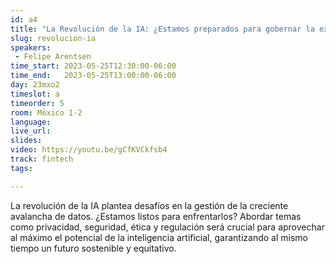 ```yaml
---
id: a4
title: "La Revolución de la IA: ¿Estamos preparados para gobernar la explosión de datos?"
slug: revolucion-ia
speakers:
 - Felipe Arentsen
time_start: 2023-05-25T12:30:00-06:00
time_end:   2023-05-25T13:00:00-06:00
day: 23mxo2
timeslot: a
timeorder: 5
room: México 1-2
language: 
live_url: 
slides: 
video: https://youtu.be/gCfKVCkfsb4
track: fintech
tags:

---
```


La revolución de la IA plantea desafíos en la gestión de la creciente avalancha de datos. ¿Estamos listos para enfrentarlos? Abordar temas como privacidad, seguridad, ética y regulación será crucial para aprovechar al máximo el potencial de la inteligencia artificial, garantizando al mismo tiempo un futuro sostenible y equitativo.
